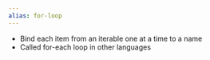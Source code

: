 ```yaml
---
alias: for-loop
---
```

- Bind each item from an iterable one at a time to a name
- Called for-each loop in other languages